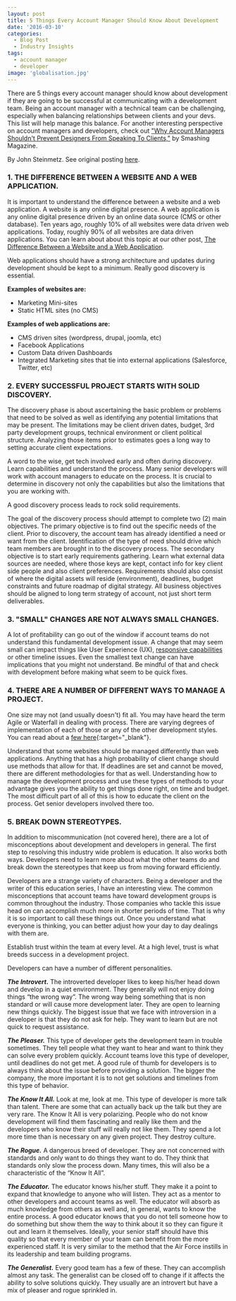```yaml
---
layout: post
title: 5 Things Every Account Manager Should Know About Development
date: '2016-03-10'
categories:
  - Blog Post
  - Industry Insights
tags:
  - account manager
  - developer
image: 'globalisation.jpg'
---
```


There are 5 things every account manager should know about development if they are going to be successful at communicating with a development team. Being an account manager with a technical team can be challenging, especially when balancing relationships between clients and your devs. This list will help manage this balance. For another interesting perspective on account managers and developers, check out ["Why Account Managers Shouldn't Prevent Designers From Speaking To Clients,"](https://www.smashingmagazine.com/2012/06/why-account-managers-shouldnt-prevent-designers-from-speaking-to-clients/) by Smashing Magazine.

By John Steinmetz. See original posting [here](http://blog.wcgworld.com/2013/10/5-things-every-account-manager-should-know-about-development).

### 1. THE DIFFERENCE BETWEEN A WEBSITE AND A WEB APPLICATION.


It is important to understand the difference between a website and a web application. A website is any online digital presence. A web application is any online digital presence driven by an online data source (CMS or other database). Ten years ago, roughly 10% of all websites were data driven web applications. Today, roughly 90% of all websites are data driven applications. You can learn about about this topic at our other post, [The Difference Between a Website and a Web Application](/blog%20post/industry%20insights/2016/02/12/the-difference-between-a-website-and-a-web-application-it-matters.html).

Web applications should have a strong architecture and updates during development should be kept to a minimum. Really good discovery is essential.

**Examples of websites are:**

- Marketing Mini-sites
- Static HTML sites (no CMS)


**Examples of web applications are:**

- CMS driven sites (wordpress, drupal, joomla, etc)
- Facebook Applications
- Custom Data driven Dashboards
- Integrated Marketing sites that tie into external applications (Salesforce, Twitter, etc)



### 2. EVERY SUCCESSFUL PROJECT STARTS WITH SOLID DISCOVERY.


The discovery phase is about ascertaining the basic problem or problems that need to be solved as well as identifying any potential limitations that may be present. The limitations may be client driven dates, budget, 3rd party development groups, technical environment or client political structure. Analyzing those items prior to estimates goes a long way to setting accurate client expectations.

A word to the wise, get tech involved early and often during discovery. Learn capabilities and understand the process. Many senior developers will work with account managers to educate on the process. It is crucial to determine in discovery not only the capabilities but also the limitations that you are working with.

A good discovery process leads to rock solid requirements.

The goal of the discovery process should attempt to complete two (2) main objectives. The primary objective is to find out the specific needs of the client. Prior to discovery, the account team has already identified a need or want from the client. Identification of the type of need should drive which team members are brought in to the discovery process.
The secondary objective is to start early requirements gathering. Learn what external data sources are needed, where those keys are kept, contact info for key client side people and also client preferences. Requirements should also consist of where the digital assets will reside (environment), deadlines, budget constraints and future roadmap of digital strategy. All business objectives should be aligned to long term strategy of account, not just short term deliverables.



### 3. "SMALL" CHANGES ARE NOT ALWAYS SMALL CHANGES.


A lot of profitability can go out of the window if account teams do not understand this fundamental development issue. A change that may seem small can impact things like User Experience (UX), [responsive capabilities](https://web.archive.org/web/20150416062954/http://johnsteinmetz.net/responsive-design-alternative-content-is-important/#close) or other timeline issues. Even the smallest text change can have implications that you might not understand. Be mindful of that and check with development before making what seem to be quick fixes.

### 4. THERE ARE A NUMBER OF DIFFERENT WAYS TO MANAGE A PROJECT.


One size may not (and usually doesn't) fit all. You may have heard the term Agile or Waterfall in dealing with process. There are varying degrees of implementation of each of those or any of the other development styles. You can read about a [few here](http://en.wikipedia.org/wiki/Software_development_process){:target="_blank"}.

Understand that some websites should be managed differently than web applications. Anything that has a high probability of client change should use methods that allow for that. If deadlines are set and cannot be moved, there are different methodologies for that as well. Understanding how to manage the development process and use these types of methods to your advantage gives you the ability to get things done right, on time and budget. The most difficult part of all of this is how to educate the client on the process. Get senior developers involved there too.

### 5. BREAK DOWN STEREOTYPES.

In addition to miscommunication (not covered here), there are a lot of misconceptions about development and developers in general. The first step to resolving this industry wide problem is education. It also works both ways. Developers need to learn more about what the other teams do and break down the stereotypes that keep us from moving forward efficiently.



Developers are a strange variety of characters. Being a developer and the writer of this education series, I have an interesting view. The common misconceptions that account teams have toward development groups is common throughout the industry. Those companies who tackle this issue head on can accomplish much more in shorter periods of time. That is why it is so important to call these things out. Once you understand what everyone is thinking, you can better adjust how your day to day dealings with them are.

Establish trust within the team at every level. At a high level, trust is what breeds success in a development project.

Developers can have a number of different personalities.

  _**The Introvert.**_
The introverted developer likes to keep his/her head down and develop in a quiet environment. They generally will not enjoy doing things “the wrong way”. The wrong way being something that is non standard or will cause more development later. They are open to learning new things quickly. The biggest issue that we face with introversion in a developer is that they do not ask for help. They want to learn but are not quick to request assistance.

_**The Pleaser.**_
This type of developer gets the development team in trouble sometimes. They tell people what they want to hear and want to think they can solve every problem quickly. Account teams love this type of developer, until deadlines do not get met. A good rule of thumb for developers is to always think about the issue before providing a solution. The bigger the company, the more important it is to not get solutions and timelines from this type of behavior.

_**The Know It All.**_
Look at me, look at me. This type of developer is more talk than talent. There are some that can actually back up the talk but they are very rare. The Know It All is very polarizing. People who do not know development will find them fascinating and really like them and the developers who know their stuff will really not like them. They spend a lot more time than is necessary on any given project. They destroy culture.

_**The Rogue.**_
A dangerous breed of developer. They are not concerned with standards and only want to do things they want to do. They think that standards only slow the process down. Many times, this will also be a characteristic of the “Know It All”.

_**The Educator.**_
The educator knows his/her stuff. They make it a point to expand that knowledge to anyone who will listen. They act as a mentor to other developers and account teams as well. The educator will absorb as much knowledge from others as well and, in general, wants to know the entire process. A good educator knows that you do not tell someone how to do something but show them the way to think about it so they can figure it out and learn it themselves. Ideally, your senior staff should have this quality so that every member of your team can benefit from the more experienced staff. It is very similar to the method that the Air Force instills in its leadership and team building programs.

_**The Generalist.**_
Every good team has a few of these. They can accomplish almost any task. The generalist can be closed off to change if it affects the ability to solve solutions quickly. They usually are an introvert but have a mix of pleaser and rogue sprinkled in.
